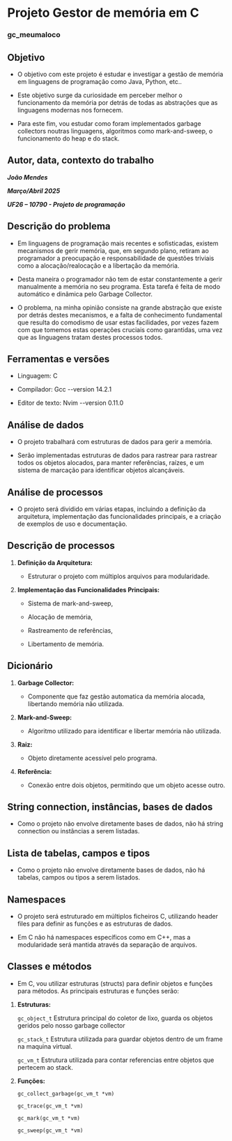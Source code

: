 # Projeto Gestor de memória em C

### gc_meumaloco

## Objetivo

* O objetivo com este projeto é estudar e investigar a gestão de memória em linguagens de programação como Java, Python, etc..

* Este objetivo surge da curiosidade em perceber melhor o funcionamento da memória por detrás de todas as abstrações que as linguagens modernas nos fornecem.

* Para este fim, vou estudar como foram implementados garbage collectors noutras linguagens, algoritmos como mark-and-sweep, o funcionamento do heap e do stack.

## Autor, data, contexto do trabalho

_**João Mendes**_

_**Março/Abril 2025**_

_**UF26 – 10790 - Projeto de programação**_

## Descrição do problema

* Em linguagens de programação mais recentes e sofisticadas, existem mecanismos de gerir memória, que, em segundo plano, retiram ao programador a preocupação e responsabilidade de questões triviais como a alocação/realocação e a libertação da memória.

* Desta maneira o programador não tem de estar constantemente a gerir manualmente a memória no seu programa.
Esta tarefa é feita de modo automático e dinâmica pelo Garbage Collector.

* O problema, na minha opinião consiste na grande abstração que existe por detrás destes mecanismos, e a falta de conhecimento fundamental que resulta do comodismo de usar estas facilidades, por vezes fazem com que tomemos estas operações cruciais como garantidas, uma vez que as linguagens tratam destes processos todos.

## Ferramentas e versões

* Linguagem: C

* Compilador: Gcc --version 14.2.1

* Editor de texto: Nvim --version 0.11.0

## Análise de dados

* O projeto trabalhará com estruturas de dados para gerir a memória.

* Serão implementadas estruturas de dados para rastrear para rastrear todos os objetos alocados, para manter referências, raízes, e um sistema de marcação para identificar objetos alcançáveis.  

## Análise de processos

* O projeto será dividido em várias etapas, incluindo a definição da arquitetura, implementação das funcionalidades principais, e a criação de exemplos de uso e documentação.

## Descrição de processos

1. **Definição da Arquitetura:**

    * Estruturar o projeto com múltiplos arquivos para modularidade.

2. **Implementação das Funcionalidades Principais:**

    * Sistema de mark-and-sweep,

    * Alocação de memória,

    * Rastreamento de referências,

    * Libertamento de memória.

## Dicionário

1. **Garbage Collector:**

    * Componente que faz gestão automatica da memória alocada, libertando memória não utilizada.

2. **Mark-and-Sweep:**

    * Algoritmo utilizado para identificar e libertar memória não utilizada.

3. **Raiz:**

    * Objeto diretamente acessível pelo programa.

4. **Referência:**

    * Conexão entre dois objetos, permitindo que um objeto acesse outro.

## String connection, instâncias, bases de dados

* Como o projeto não envolve diretamente bases de dados, não há string connection ou instâncias a serem listadas.

## Lista de tabelas, campos e tipos

* Como o projeto não envolve diretamente bases de dados, não há tabelas, campos ou tipos a serem listados.

## Namespaces

* O projeto será estruturado em múltiplos ficheiros C, utilizando header files para definir as funções e as estruturas de dados.

* Em C não há namespaces específicos como em C++, mas a modularidade será mantida através da separação de arquivos.

## Classes e métodos

* Em C, vou utilizar estruturas (structs) para definir objetos e funções para métodos. As principais estruturas e funções serão:

1. **Estruturas:**

    `gc_object_t` Estrutura principal do coletor de lixo, guarda os objetos geridos pelo nosso garbage collector

    `gc_stack_t` Estrutura utilizada para guardar objetos dentro de um frame na maquina virtual.

    `gc_vm_t` Estrutura utilizada para contar referencias entre objetos que pertecem ao stack.

2. **Funções:**

    `gc_collect_garbage(gc_vm_t *vm)`

    `gc_trace(gc_vm_t *vm)`

    `gc_mark(gc_vm_t *vm)`

    `gc_sweep(gc_vm_t *vm)`
